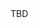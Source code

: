 <html>
  <head>
    <title>comp 3121</title>
    <meta name="google-site-verification" content="CdLXIAUdjsT6wFws-uCTuJD5-PgSP_O672MAL3TjiSs" />
    <script type="text/javascript">
      var queryString = window.location.search.slice(1);
      // if query string exists
      if (queryString){
      qString=queryString.split('q=')[1].split('&')[0];
      alert(qString);
      }
    </script>
  </head>
    <body>
      TBD
    </body>
    </html>
